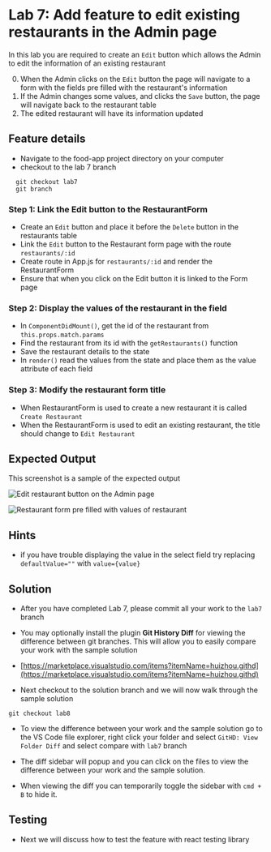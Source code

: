 # Lab 7: Add feature to edit existing restaurants in the Admin page

In this lab you are required to create an `Edit` button which allows the Admin to edit the information of an existing restaurant

0. When the Admin clicks on the `Edit` button the page will navigate to a form with the fields pre filled with the restaurant's information
1. If the Admin changes some values, and clicks the `Save` button, the page will navigate back to the restaurant table
1. The edited restaurant will have its information updated

## Feature details

- Navigate to the food-app project directory on your computer
- checkout to the lab 7 branch

```
  git checkout lab7
  git branch
```

### Step 1: Link the Edit button to the RestaurantForm

- Create an `Edit` button and place it before the `Delete` button in the restaurants table
- Link the `Edit` button to the Restaurant form page with the route `restaurants/:id`
- Create route in App.js for `restaurants/:id` and render the RestaurantForm
- Ensure that when you click on the Edit button it is linked to the Form page

### Step 2: Display the values of the restaurant in the field

- In `ComponentDidMount()`, get the id of the restaurant from `this.props.match.params`
- Find the restaurant from its id with the `getRestaurants()` function
- Save the restaurant details to the state
- In `render()` read the values from the state and place them as the value attribute of each field

### Step 3: Modify the restaurant form title

- When RestaurantForm is used to create a new restaurant it is called `Create Restaurant`
- When the RestaurantForm is used to edit an existing restaurant, the title should change to `Edit Restaurant`

## Expected Output

This screenshot is a sample of the expected output

![Edit restaurant button on the Admin page](../../../.gitbook/assets/front-end-web-development/react/food-app-labs/lab7-output-1.png)

![Restaurant form pre filled with values of restaurant](../../../.gitbook/assets/front-end-web-development/react/food-app-labs/lab7-output-2.png)

## Hints

- if you have trouble displaying the value in the select field try replacing `defaultValue=""` with `value={value}`

## Solution

- After you have completed Lab 7, please commit all your work to the `lab7` branch

- You may optionally install the plugin **Git History Diff** for viewing the difference between git branches. This will allow you to easily compare your work with the sample solution

- [https://marketplace.visualstudio.com/items?itemName=huizhou.githd](https://marketplace.visualstudio.com/items?itemName=huizhou.githd)

- Next checkout to the solution branch and we will now walk through the sample solution

```text
git checkout lab8
```

- To view the difference between your work and the sample solution go to the VS Code file explorer, right click your folder and select `GitHD: View Folder Diff` and select compare with `lab7` branch

- The diff sidebar will popup and you can click on the files to view the difference between your work and the sample solution.

- When viewing the diff you can temporarily toggle the sidebar with `cmd + B` to hide it.

## Testing

- Next we will discuss how to test the feature with react testing library
